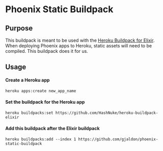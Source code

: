 # Phoenix Static Buildpack

## Purpose

This buildpack is meant to be used with the [Heroku Buildpack for Elixir](https://github.com/HashNuke/heroku-buildpack-elixir). When deploying Phoenix apps to Heroku, static assets will need to be compiled. This buildpack does it for us.

## Usage

#### Create a Heroku app

```
heroku apps:create new_app_name
```

#### Set the buildpack for the Heroku app
```
heroku buildpacks:set https://github.com/HashNuke/heroku-buildpack-elixir
```

#### Add this buildpack after the Elixir buildpack
```
heroku buildpacks:add --index 1 https://github.com/gjaldon/phoenix-static-buildpack
```
